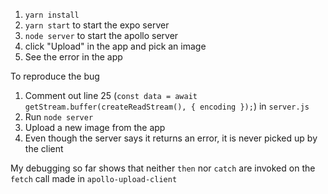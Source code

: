 1. `yarn install`
1. `yarn start` to start the expo server
1. `node server` to start the apollo server
1. click "Upload" in the app and pick an image
1. See the error in the app

To reproduce the bug

1. Comment out line 25 (`const data = await getStream.buffer(createReadStream(), { encoding });`) in `server.js`
1. Run `node server`
1. Upload a new image from the app
1. Even though the server says it returns an error, it is never picked up by the client

My debugging so far shows that neither `then` nor `catch` are invoked on the `fetch` call made in `apollo-upload-client`
